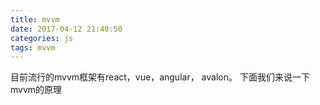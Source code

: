 ```yaml
---
title: mvvm
date: 2017-04-12 21:40:50
categories: js
tags: mvvm
---
```


目前流行的mvvm框架有react，vue，angular， avalon。
下面我们来说一下mvvm的原理
